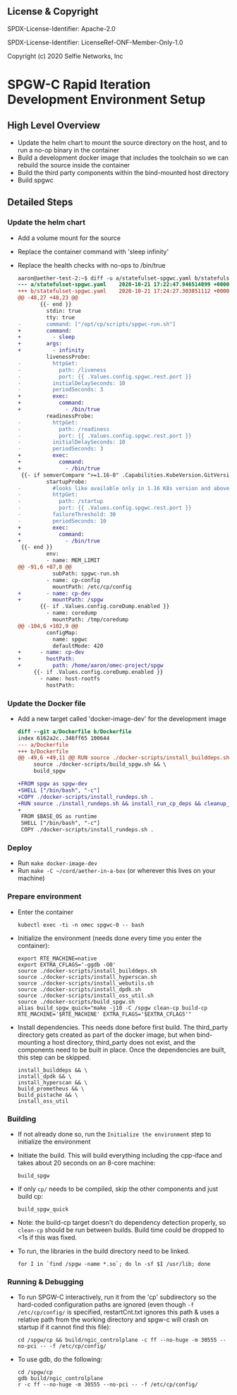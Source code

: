 License & Copyright
----

SPDX-License-Identifier: Apache-2.0

SPDX-License-Identifier: LicenseRef-ONF-Member-Only-1.0

Copyright (c) 2020 Selfie Networks, Inc


# SPGW-C Rapid Iteration Development Environment Setup

## High Level Overview

* Update the helm chart to mount the source directory on the host, and to run a
  no-op binary in the container
* Build a development docker image that includes the toolchain so we can
  rebuild the source inside the container
* Build the third party components within the bind-mounted host directory
* Build spgwc

## Detailed Steps

### Update the helm chart

* Add a volume mount for the source
* Replace the container command with 'sleep infinity'
* Replace the health checks with no-ops to /bin/true

  ```diff
  aaron@aether-test-2:~$ diff -u a/statefulset-spgwc.yaml b/statefulset-spgwc.yaml
  --- a/statefulset-spgwc.yaml    2020-10-21 17:22:47.946514099 +0000
  +++ b/statefulset-spgwc.yaml    2020-10-21 17:24:27.303851112 +0000
  @@ -48,27 +48,23 @@
         {{- end }}
           stdin: true
           tty: true
  -        command: ["/opt/cp/scripts/spgwc-run.sh"]
  +        command:
  +          - sleep
  +        args:
  +          - infinity
           livenessProbe:
  -          httpGet:
  -            path: /liveness
  -            port: {{ .Values.config.spgwc.rest.port }}
  -          initialDelaySeconds: 10
  -          periodSeconds: 3
  +          exec:
  +            command:
  +              - /bin/true
           readinessProbe:
  -          httpGet:
  -            path: /readiness
  -            port: {{ .Values.config.spgwc.rest.port }}
  -          initialDelaySeconds: 10
  -          periodSeconds: 3
  +          exec:
  +            command:
  +              - /bin/true
   {{- if semverCompare ">=1.16-0" .Capabilities.KubeVersion.GitVersion }}
           startupProbe:
  -          #looks like available only in 1.16 K8s version and above
  -          httpGet:
  -            path: /startup
  -            port: {{ .Values.config.spgwc.rest.port }}
  -          failureThreshold: 30
  -          periodSeconds: 10
  +          exec:
  +            command:
  +              - /bin/true
   {{- end }}
           env:
           - name: MEM_LIMIT
  @@ -91,6 +87,8 @@
             subPath: spgwc-run.sh
           - name: cp-config
             mountPath: /etc/cp/config
  +        - name: cp-dev
  +          mountPath: /spgw
         {{- if .Values.config.coreDump.enabled }}
           - name: coredump
             mountPath: /tmp/coredump
  @@ -104,6 +102,9 @@
           configMap:
             name: spgwc
             defaultMode: 420
  +      - name: cp-dev
  +        hostPath:
  +          path: /home/aaron/omec-project/spgw
       {{- if .Values.config.coreDump.enabled }}
         - name: host-rootfs
           hostPath:
  ```

### Update the Docker file

* Add a new target called 'docker-image-dev' for the development image

  ```diff
  diff --git a/Dockerfile b/Dockerfile
  index 6162a2c..346ff65 100644
  --- a/Dockerfile
  +++ b/Dockerfile
  @@ -49,6 +49,11 @@ RUN source ./docker-scripts/install_builddeps.sh && \
       source ./docker-scripts/build_spgw.sh && \
       build_spgw

  +FROM spgw as spgw-dev
  +SHELL ["/bin/bash", "-c"]
  +COPY ./docker-scripts/install_rundeps.sh .
  +RUN source ./install_rundeps.sh && install_run_cp_deps && cleanup_image
  +
   FROM $BASE_OS as runtime
   SHELL ["/bin/bash", "-c"]
   COPY ./docker-scripts/install_rundeps.sh .
  ```

### Deploy

* Run `make docker-image-dev`
* Run `make -C ~/cord/aether-in-a-box` (or wherever this lives on your machine)

### Prepare environment

* Enter the container

  ```shell
  kubectl exec -ti -n omec spgwc-0 -- bash
  ```

* Initialize the environment (needs done every time you enter the container):

  ```shell
  export RTE_MACHINE=native
  export EXTRA_CFLAGS='-ggdb -O0'
  source ./docker-scripts/install_builddeps.sh
  source ./docker-scripts/install_hyperscan.sh
  source ./docker-scripts/install_webutils.sh
  source ./docker-scripts/install_dpdk.sh
  source ./docker-scripts/install_oss_util.sh
  source ./docker-scripts/build_spgw.sh
  alias build_spgw_quick="make -j10 -C /spgw clean-cp build-cp RTE_MACHINE='$RTE_MACHINE' EXTRA_FLAGS='$EXTRA_CFLAGS'"
  ```

* Install dependencies.  This needs done before first build.  The third_party
  directory gets created as part of the docker image, but when bind-mounting a
  host directory, third_party does not exist, and the components need to be
  built in place.  Once the dependencies are built, this step can be skipped.

  ```shell
  install_builddeps && \
  install_dpdk && \
  install_hyperscan && \
  build_prometheus && \
  build_pistache && \
  install_oss_util
  ```

### Building

* If not already done so, run the `Initialize the environment` step to
  initialize the environment

* Initiate the build.  This will build everything including the cpp-iface and
  takes about 20 seconds on an 8-core machine:

  ```shell
  build_spgw
  ```

* If only `cp/` needs to be compiled, skip the other components and just build
  cp:

  ```shell
  build_spgw_quick
  ```

* Note: the build-cp target doesn't do dependency detection properly, so
  `clean-cp` should be run between builds.  Build time could be dropped to <1s
  if this was fixed.

* To run, the libraries in the build directory need to be linked.

  ```shell
  for I in `find /spgw -name *.so`; do ln -sf $I /usr/lib; done
  ```

### Running & Debugging

* To run SPGW-C interactively, run it from the 'cp' subdirectory so the
  hard-coded configuration paths are ignored (even though `-f /etc/cp/config/`
  is specified, restartCnt.txt ignores this path & uses a relative path from
  the working directory and spgw-c will crash on startup if it cannot find this
  file):

  ```shell
  cd /spgw/cp && build/ngic_controlplane -c ff --no-huge -m 30555 --no-pci -- -f /etc/cp/config/
  ```

* To use gdb, do the following:

  ```shell
  cd /spgw/cp
  gdb build/ngic_controlplane
  r -c ff --no-huge -m 30555 --no-pci -- -f /etc/cp/config/
  ```
